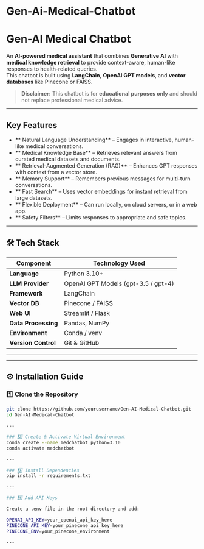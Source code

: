 # Gen-Ai-Medical-Chatbot
# Gen-AI Medical Chatbot

An **AI-powered medical assistant** that combines **Generative AI** with **medical knowledge retrieval** to provide context-aware, human-like responses to health-related queries.  
This chatbot is built using **LangChain**, **OpenAI GPT models**, and **vector databases** like Pinecone or FAISS.  

> **Disclaimer:** This chatbot is for **educational purposes only** and should not replace professional medical advice.

---

##  Key Features
- ** Natural Language Understanding** – Engages in interactive, human-like medical conversations.
- ** Medical Knowledge Base** – Retrieves relevant answers from curated medical datasets and documents.
- ** Retrieval-Augmented Generation (RAG)** – Enhances GPT responses with context from a vector store.
- ** Memory Support** – Remembers previous messages for multi-turn conversations.
- ** Fast Search** – Uses vector embeddings for instant retrieval from large datasets.
- ** Flexible Deployment** – Can run locally, on cloud servers, or in a web app.
- ** Safety Filters** – Limits responses to appropriate and safe topics.

---

## 🛠️ Tech Stack

| Component           | Technology Used |
|---------------------|-----------------|
| **Language**        | Python 3.10+ |
| **LLM Provider**    | OpenAI GPT Models (gpt-3.5 / gpt-4) |
| **Framework**       | LangChain |
| **Vector DB**       | Pinecone / FAISS |
| **Web UI**          | Streamlit / Flask |
| **Data Processing** | Pandas, NumPy |
| **Environment**     | Conda / venv |
| **Version Control** | Git & GitHub |

---


---

## ⚙️ Installation Guide

### 1️⃣ Clone the Repository
```bash
git clone https://github.com/yourusername/Gen-AI-Medical-Chatbot.git
cd Gen-AI-Medical-Chatbot

---

### 2️⃣ Create & Activate Virtual Environment
conda create --name medchatbot python=3.10
conda activate medchatbot

---

### 3️⃣ Install Dependencies
pip install -r requirements.txt

---

### 4️⃣ Add API Keys

Create a .env file in the root directory and add:

OPENAI_API_KEY=your_openai_api_key_here
PINECONE_API_KEY=your_pinecone_api_key_here
PINECONE_ENV=your_pinecone_environment

---

